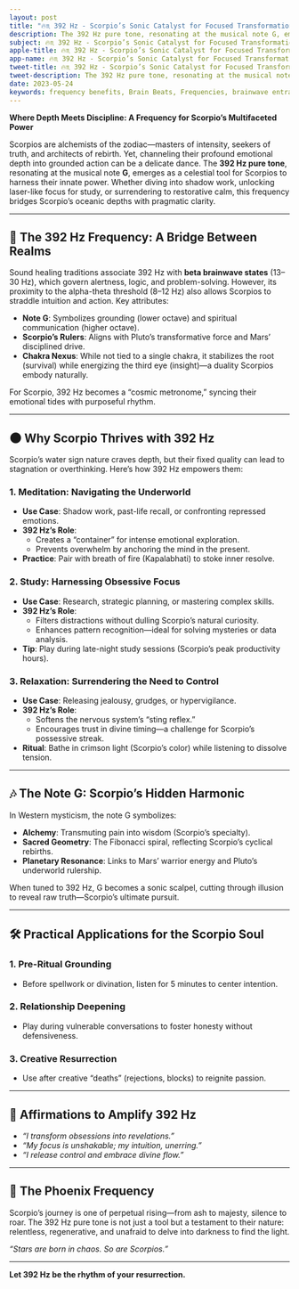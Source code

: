```yaml
---
layout: post
title: "🔥♏ 392 Hz - Scorpio’s Sonic Catalyst for Focused Transformation"
description: The 392 Hz pure tone, resonating at the musical note G, emerges as a celestial tool for Scorpios to harness their innate power.  
subject: 🔥♏ 392 Hz - Scorpio’s Sonic Catalyst for Focused Transformation
apple-title: 🔥♏ 392 Hz - Scorpio’s Sonic Catalyst for Focused Transformation
app-name: 🔥♏ 392 Hz - Scorpio’s Sonic Catalyst for Focused Transformation
tweet-title: 🔥♏ 392 Hz - Scorpio’s Sonic Catalyst for Focused Transformation
tweet-description: The 392 Hz pure tone, resonating at the musical note G, emerges as a celestial tool for Scorpios to harness their innate power.
date: 2023-05-24
keywords: frequency benefits, Brain Beats, Frequencies, brainwave entrainment, sound therapy, pure tone, 392 Hz, pure tones, scorpio, astrology, horoscope
---        
```


**Where Depth Meets Discipline: A Frequency for Scorpio’s Multifaceted Power**  

Scorpios are alchemists of the zodiac—masters of intensity, seekers of truth, and architects of rebirth. Yet, channeling their profound emotional depth into grounded action can be a delicate dance. The **392 Hz pure tone**, resonating at the musical note **G**, emerges as a celestial tool for Scorpios to harness their innate power. Whether diving into shadow work, unlocking laser-like focus for study, or surrendering to restorative calm, this frequency bridges Scorpio’s oceanic depths with pragmatic clarity.  

---

## 🎵 **The 392 Hz Frequency: A Bridge Between Realms**  
Sound healing traditions associate 392 Hz with **beta brainwave states** (13–30 Hz), which govern alertness, logic, and problem-solving. However, its proximity to the alpha-theta threshold (8–12 Hz) also allows Scorpios to straddle intuition and action. Key attributes:  
- **Note G**: Symbolizes grounding (lower octave) and spiritual communication (higher octave).  
- **Scorpio’s Rulers**: Aligns with Pluto’s transformative force and Mars’ disciplined drive.  
- **Chakra Nexus**: While not tied to a single chakra, it stabilizes the root (survival) while energizing the third eye (insight)—a duality Scorpios embody naturally.  

For Scorpio, 392 Hz becomes a “cosmic metronome,” syncing their emotional tides with purposeful rhythm.  

---

## 🌑 **Why Scorpio Thrives with 392 Hz**  
Scorpio’s water sign nature craves depth, but their fixed quality can lead to stagnation or overthinking. Here’s how 392 Hz empowers them:  

### **1. Meditation: Navigating the Underworld**  
- **Use Case**: Shadow work, past-life recall, or confronting repressed emotions.  
- **392 Hz’s Role**:  
  - Creates a “container” for intense emotional exploration.  
  - Prevents overwhelm by anchoring the mind in the present.  
- **Practice**: Pair with breath of fire (Kapalabhati) to stoke inner resolve.  

### **2. Study: Harnessing Obsessive Focus**  
- **Use Case**: Research, strategic planning, or mastering complex skills.  
- **392 Hz’s Role**:  
  - Filters distractions without dulling Scorpio’s natural curiosity.  
  - Enhances pattern recognition—ideal for solving mysteries or data analysis.  
- **Tip**: Play during late-night study sessions (Scorpio’s peak productivity hours).  

### **3. Relaxation: Surrendering the Need to Control**  
- **Use Case**: Releasing jealousy, grudges, or hypervigilance.  
- **392 Hz’s Role**:  
  - Softens the nervous system’s “sting reflex.”  
  - Encourages trust in divine timing—a challenge for Scorpio’s possessive streak.  
- **Ritual**: Bathe in crimson light (Scorpio’s color) while listening to dissolve tension.  

---

## 🎶 **The Note G: Scorpio’s Hidden Harmonic**  
In Western mysticism, the note G symbolizes:  
- **Alchemy**: Transmuting pain into wisdom (Scorpio’s specialty).  
- **Sacred Geometry**: The Fibonacci spiral, reflecting Scorpio’s cyclical rebirths.  
- **Planetary Resonance**: Links to Mars’ warrior energy and Pluto’s underworld rulership.  

When tuned to 392 Hz, G becomes a sonic scalpel, cutting through illusion to reveal raw truth—Scorpio’s ultimate pursuit.  

---

## 🛠️ **Practical Applications for the Scorpio Soul**  

### **1. Pre-Ritual Grounding**  
- Before spellwork or divination, listen for 5 minutes to center intention.  

### **2. Relationship Deepening**  
- Play during vulnerable conversations to foster honesty without defensiveness.  

### **3. Creative Resurrection**  
- Use after creative “deaths” (rejections, blocks) to reignite passion.  

---

## 🌟 **Affirmations to Amplify 392 Hz**  
- *“I transform obsessions into revelations.”*  
- *“My focus is unshakable; my intuition, unerring.”*  
- *“I release control and embrace divine flow.”*  

---

## 🔮 **The Phoenix Frequency**  
Scorpio’s journey is one of perpetual rising—from ash to majesty, silence to roar. The 392 Hz pure tone is not just a tool but a testament to their nature: relentless, regenerative, and unafraid to delve into darkness to find the light.  

*“Stars are born in chaos. So are Scorpios.”*  

---  
**Let 392 Hz be the rhythm of your resurrection.**  